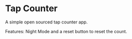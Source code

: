# Tap Counter
A simple open sourced tap counter app.

Features: Night Mode and a reset button to reset the count.
